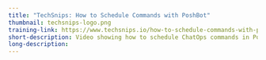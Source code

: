 ```yaml
---
title: "TechSnips: How to Schedule Commands with PoshBot"
thumbnail: techsnips-logo.png
training-link: https://www.techsnips.io/how-to-schedule-commands-with-poshbot-coming-soon
short-description: Video showing how to schedule ChatOps commands in PoshBot.
long-description:
---
```

